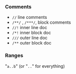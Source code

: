 ### Comments
- ``//`` line comments
- ``/**/`` , ``/***/``, block comments
- ``//!`` inner line doc
- ``/*!`` inner block doc
- ``///`` outer line doc
- ``/**`` outer block doc

### Ranges
"``a..b``" (or "``..``" for everything)